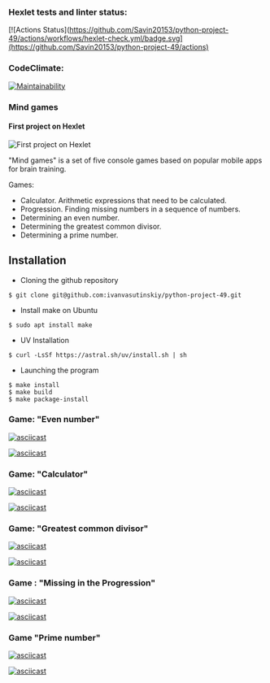 ### Hexlet tests and linter status:
[![Actions Status](https://github.com/Savin20153/python-project-49/actions/workflows/hexlet-check.yml/badge.svg](https://github.com/Savin20153/python-project-49/actions)

### CodeClimate:
[![Maintainability](https://api.codeclimate.com/v1/badges/5dbb3806ddfce57b5fd1/maintainability)](https://codeclimate.com/github/Savin20153/python-project-49/maintainability)

### Mind games
#### First project on Hexlet
![First project on Hexlet](https://wiltgenlab.faculty.ucdavis.edu/wp-content/uploads/sites/210/2017/04/brain-banner.jpg)

"Mind games" is a set of five console games based on popular mobile apps for brain training.

Games:
- Calculator. Arithmetic expressions that need to be calculated.
- Progression. Finding missing numbers in a sequence of numbers.
- Determining an even number.
- Determining the greatest common divisor.
- Determining a prime number.

## Installation

- Сloning the github repository
```
$ git clone git@github.com:ivanvasutinskiy/python-project-49.git
```
- Install make on Ubuntu
```
$ sudo apt install make
```
- UV Installation
```
$ curl -LsSf https://astral.sh/uv/install.sh | sh
```

- Launching the program
```
$ make install
$ make build 
$ make package-install
```

### Game: "Even number"

[![asciicast](https://asciinema.org/a/i9vkJ0GSOL9CeRIDR7caLYgw3.svg)](https://asciinema.org/a/i9vkJ0GSOL9CeRIDR7caLYgw3)

[![asciicast](https://asciinema.org/a/ot8swpxShSjugoSSr9FfSOGlS.svg)](https://asciinema.org/a/ot8swpxShSjugoSSr9FfSOGlS)

### Game: "Calculator"

[![asciicast](https://asciinema.org/a/9IkVClfvCC5RkfHQKQ0TSzXKw.svg)](https://asciinema.org/a/9IkVClfvCC5RkfHQKQ0TSzXKw)

[![asciicast](https://asciinema.org/a/8Lme8sh352ABSxeKMAsi3fvQr.svg)](https://asciinema.org/a/8Lme8sh352ABSxeKMAsi3fvQr)

### Game: "Greatest common divisor"

[![asciicast](https://asciinema.org/a/7Z2CgSEAyer4cBaOCjOBgL6Ab.svg)](https://asciinema.org/a/7Z2CgSEAyer4cBaOCjOBgL6Ab)

[![asciicast](https://asciinema.org/a/jrmDSEyvcZR8GLpE6Nqjl2rd0.svg)](https://asciinema.org/a/jrmDSEyvcZR8GLpE6Nqjl2rd0)

### Game : "Missing in the Progression"

[![asciicast](https://asciinema.org/a/v9Dh5E7kgQz1HjSKeZjAL28BF.svg)](https://asciinema.org/a/v9Dh5E7kgQz1HjSKeZjAL28BF)

[![asciicast](https://asciinema.org/a/v9Dh5E7kgQz1HjSKeZjAL28BF.svg)](https://asciinema.org/a/v9Dh5E7kgQz1HjSKeZjAL28BF)

### Game "Prime number"

[![asciicast](https://asciinema.org/a/8NNlQPWUDVtBbSonFKXXySTCw.svg)](https://asciinema.org/a/8NNlQPWUDVtBbSonFKXXySTCw)

[![asciicast](https://asciinema.org/a/xsBUSqkPBKZDC76Xmo4vCq6Eq.svg)](https://asciinema.org/a/xsBUSqkPBKZDC76Xmo4vCq6Eq)


